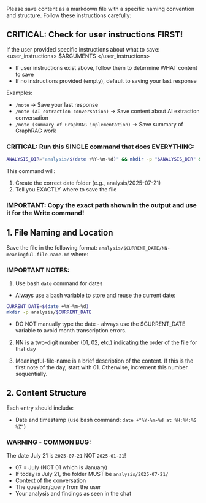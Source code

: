 Please save content as a markdown file with a specific naming convention and structure. Follow these instructions carefully:

## CRITICAL: Check for user instructions FIRST!

If the user provided specific instructions about what to save:
<user_instructions>
$ARGUMENTS
</user_instructions>

- If user instructions exist above, follow them to determine WHAT content to save
- If no instructions provided (empty), default to saving your last response

Examples:
- `/note` → Save your last response
- `/note (AI extraction conversation)` → Save content about AI extraction conversation
- `/note (summary of GraphRAG implementation)` → Save summary of GraphRAG work

### CRITICAL: Run this SINGLE command that does EVERYTHING:
```bash
ANALYSIS_DIR="analysis/$(date +%Y-%m-%d)" && mkdir -p "$ANALYSIS_DIR" && echo "SAVE YOUR FILE TO: $ANALYSIS_DIR/01-meaningful-name.md"
```

This command will:
1. Create the correct date folder (e.g., analysis/2025-07-21)
2. Tell you EXACTLY where to save the file

### IMPORTANT: Copy the exact path shown in the output and use it for the Write command!

## 1. File Naming and Location

Save the file in the following format: `analysis/$CURRENT_DATE/NN-meaningful-file-name.md` where:

### IMPORTANT NOTES:

1. Use bash `date` command for dates

- Always use a bash variable to store and reuse the current date:
```bash
CURRENT_DATE=$(date +%Y-%m-%d)
mkdir -p analysis/$CURRENT_DATE
```

- DO NOT manually type the date - always use the $CURRENT_DATE variable to avoid month transcription errors.

2. NN is a two-digit number (01, 02, etc.) indicating the order of the file for that day

3. Meaningful-file-name is a brief description of the content. If this is the first note of the day, start with 01. Otherwise, increment this number sequentially.

## 2. Content Structure

Each entry should include:

- Date and timestamp (use bash command: `date +"%Y-%m-%d at %H:%M:%S %Z"`)

### WARNING - COMMON BUG:
The date July 21 is `2025-07-21` NOT `2025-01-21`!
- 07 = July (NOT 01 which is January)
- If today is July 21, the folder MUST be `analysis/2025-07-21/`
- Context of the conversation
- The question/query from the user
- Your analysis and findings as seen in the chat
